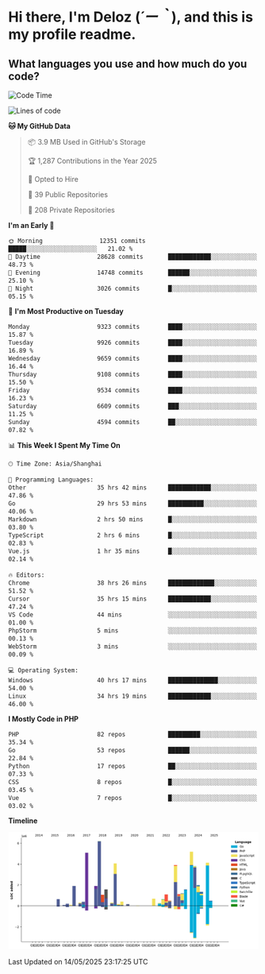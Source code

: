 # **Hi there, I'm Deloz (*´ー｀*), and this is my profile readme.**

## **What languages you use and how much do you code?**

<!--START_SECTION:waka-->
![Code Time](http://img.shields.io/badge/Code%20Time-6%2C367%20hrs%2053%20mins-blue)

![Lines of code](https://img.shields.io/badge/From%20Hello%20World%20I%27ve%20Written-52.2%20million%20lines%20of%20code-blue)

**🐱 My GitHub Data** 

> 📦 3.9 MB Used in GitHub's Storage 
 > 
> 🏆 1,287 Contributions in the Year 2025
 > 
> 💼 Opted to Hire
 > 
> 📜 39 Public Repositories 
 > 
> 🔑 208 Private Repositories 
 > 
**I'm an Early 🐤** 

```text
🌞 Morning                12351 commits       █████░░░░░░░░░░░░░░░░░░░░   21.02 % 
🌆 Daytime                28628 commits       ████████████░░░░░░░░░░░░░   48.73 % 
🌃 Evening                14748 commits       ██████░░░░░░░░░░░░░░░░░░░   25.10 % 
🌙 Night                  3026 commits        █░░░░░░░░░░░░░░░░░░░░░░░░   05.15 % 
```
📅 **I'm Most Productive on Tuesday** 

```text
Monday                   9323 commits        ████░░░░░░░░░░░░░░░░░░░░░   15.87 % 
Tuesday                  9926 commits        ████░░░░░░░░░░░░░░░░░░░░░   16.89 % 
Wednesday                9659 commits        ████░░░░░░░░░░░░░░░░░░░░░   16.44 % 
Thursday                 9108 commits        ████░░░░░░░░░░░░░░░░░░░░░   15.50 % 
Friday                   9534 commits        ████░░░░░░░░░░░░░░░░░░░░░   16.23 % 
Saturday                 6609 commits        ███░░░░░░░░░░░░░░░░░░░░░░   11.25 % 
Sunday                   4594 commits        ██░░░░░░░░░░░░░░░░░░░░░░░   07.82 % 
```


📊 **This Week I Spent My Time On** 

```text
🕑︎ Time Zone: Asia/Shanghai

💬 Programming Languages: 
Other                    35 hrs 42 mins      ████████████░░░░░░░░░░░░░   47.86 % 
Go                       29 hrs 53 mins      ██████████░░░░░░░░░░░░░░░   40.06 % 
Markdown                 2 hrs 50 mins       █░░░░░░░░░░░░░░░░░░░░░░░░   03.80 % 
TypeScript               2 hrs 6 mins        █░░░░░░░░░░░░░░░░░░░░░░░░   02.83 % 
Vue.js                   1 hr 35 mins        █░░░░░░░░░░░░░░░░░░░░░░░░   02.14 % 

🔥 Editors: 
Chrome                   38 hrs 26 mins      █████████████░░░░░░░░░░░░   51.52 % 
Cursor                   35 hrs 15 mins      ████████████░░░░░░░░░░░░░   47.24 % 
VS Code                  44 mins             ░░░░░░░░░░░░░░░░░░░░░░░░░   01.00 % 
PhpStorm                 5 mins              ░░░░░░░░░░░░░░░░░░░░░░░░░   00.13 % 
WebStorm                 3 mins              ░░░░░░░░░░░░░░░░░░░░░░░░░   00.09 % 

💻 Operating System: 
Windows                  40 hrs 17 mins      ██████████████░░░░░░░░░░░   54.00 % 
Linux                    34 hrs 19 mins      ████████████░░░░░░░░░░░░░   46.00 % 
```

**I Mostly Code in PHP** 

```text
PHP                      82 repos            █████████░░░░░░░░░░░░░░░░   35.34 % 
Go                       53 repos            ██████░░░░░░░░░░░░░░░░░░░   22.84 % 
Python                   17 repos            ██░░░░░░░░░░░░░░░░░░░░░░░   07.33 % 
CSS                      8 repos             █░░░░░░░░░░░░░░░░░░░░░░░░   03.45 % 
Vue                      7 repos             █░░░░░░░░░░░░░░░░░░░░░░░░   03.02 % 
```



**Timeline**

![Lines of Code chart](https://raw.githubusercontent.com/deloz/deloz/main/assets/bar_graph.png)


 Last Updated on 14/05/2025 23:17:25 UTC
<!--END_SECTION:waka-->
